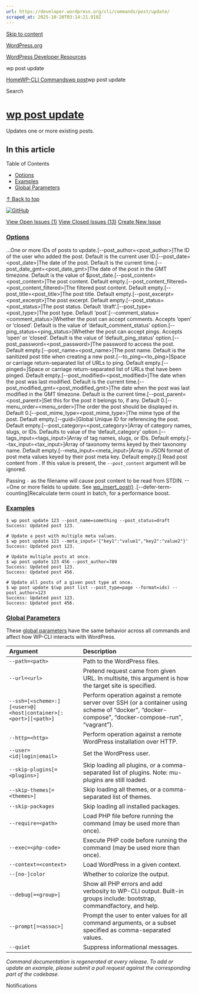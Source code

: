 ```yaml
---
url: https://developer.wordpress.org/cli/commands/post/update/
scraped_at: 2025-10-20T03:14:21.910Z
---
```


[Skip to content](https://developer.wordpress.org/cli/commands/post/update/#wp--skip-link--target)

[WordPress.org](https://wordpress.org/)

[WordPress Developer Resources](https://developer.wordpress.org/)

wp post update


[Home](https://developer.wordpress.org/)[WP-CLI Commands](https://developer.wordpress.org/cli/commands/)[wp post](https://developer.wordpress.org/cli/commands/post/)wp post update

Search

# [wp post update](https://developer.wordpress.org/cli/commands/post/update/)

Updates one or more existing posts.

## In this article

Table of Contents

- [Options](https://developer.wordpress.org/cli/commands/post/update/#options)
- [Examples](https://developer.wordpress.org/cli/commands/post/update/#examples)
- [Global Parameters](https://developer.wordpress.org/cli/commands/post/update/#global-parameters)

[↑ Back to top](https://developer.wordpress.org/cli/commands/post/update/#wp--skip-link--target)

[![GitHub](https://make.wordpress.org/cli/wp-content/plugins/wporg-cli/assets/images/github-mark.svg)](https://github.com/wp-cli/entity-command)

[View Open Issues (1)](https://github.com/login?return_to=%2Fissues%3Fq%3Dlabel%3Acommand%3Apost-update+sort%3Aupdated-desc+org%3Awp-cli+is%3Aopen) [View Closed Issues (13)](https://github.com/login?return_to=%2Fissues%3Fq%3Dlabel%3Acommand%3Apost-update+sort%3Aupdated-desc+org%3Awp-cli+is%3Aclosed) [Create New Issue](https://github.com/wp-cli/entity-command/issues/new)

### [Options](https://developer.wordpress.org/cli/commands/post/update/\#options)

<id>…One or more IDs of posts to update.\[--post\_author=<post\_author>\]The ID of the user who added the post. Default is the current user ID.\[--post\_date=<post\_date>\]The date of the post. Default is the current time.\[--post\_date\_gmt=<post\_date\_gmt>\]The date of the post in the GMT timezone. Default is the value of $post\_date.\[--post\_content=<post\_content>\]The post content. Default empty.\[--post\_content\_filtered=<post\_content\_filtered>\]The filtered post content. Default empty.\[--post\_title=<post\_title>\]The post title. Default empty.\[--post\_excerpt=<post\_excerpt>\]The post excerpt. Default empty.\[--post\_status=<post\_status>\]The post status. Default ‘draft’.\[--post\_type=<post\_type>\]The post type. Default ‘post’.\[--comment\_status=<comment\_status>\]Whether the post can accept comments. Accepts ‘open’ or ‘closed’. Default is the value of ‘default\_comment\_status’ option.\[--ping\_status=<ping\_status>\]Whether the post can accept pings. Accepts ‘open’ or ‘closed’. Default is the value of ‘default\_ping\_status’ option.\[--post\_password=<post\_password>\]The password to access the post. Default empty.\[--post\_name=<post\_name>\]The post name. Default is the sanitized post title when creating a new post.\[--to\_ping=<to\_ping>\]Space or carriage return-separated list of URLs to ping. Default empty.\[--pinged=<pinged>\]Space or carriage return-separated list of URLs that have been pinged. Default empty.\[--post\_modified=<post\_modified>\]The date when the post was last modified. Default is the current time.\[--post\_modified\_gmt=<post\_modified\_gmt>\]The date when the post was last modified in the GMT timezone. Default is the current time.\[--post\_parent=<post\_parent>\]Set this for the post it belongs to, if any. Default 0.\[--menu\_order=<menu\_order>\]The order the post should be displayed in. Default 0.\[--post\_mime\_type=<post\_mime\_type>\]The mime type of the post. Default empty.\[--guid=<guid>\]Global Unique ID for referencing the post. Default empty.\[--post\_category=<post\_category>\]Array of category names, slugs, or IDs. Defaults to value of the ‘default\_category’ option.\[--tags\_input=<tags\_input>\]Array of tag names, slugs, or IDs. Default empty.\[--tax\_input=<tax\_input>\]Array of taxonomy terms keyed by their taxonomy name. Default empty.\[--meta\_input=<meta\_input>\]Array in JSON format of post meta values keyed by their post meta key. Default empty.\[<file>\]
Read post content from <file>. If this value is present, the
`--post_content` argument will be ignored.

Passing `-` as the filename will cause post content to
be read from STDIN.
--<field>=<value>One or more fields to update. See [wp\_insert\_post()](https://developer.wordpress.org/reference/functions/wp_insert_post/) .\[--defer-term-counting\]Recalculate term count in batch, for a performance boost.

### [Examples](https://developer.wordpress.org/cli/commands/post/update/\#examples)

```
$ wp post update 123 --post_name=something --post_status=draft
Success: Updated post 123.

# Update a post with multiple meta values.
$ wp post update 123 --meta_input='{"key1":"value1","key2":"value2"}'
Success: Updated post 123.

# Update multiple posts at once.
$ wp post update 123 456 --post_author=789
Success: Updated post 123.
Success: Updated post 456.

# Update all posts of a given post type at once.
$ wp post update $(wp post list --post_type=page --format=ids) --post_author=123
Success: Updated post 123.
Success: Updated post 456.

```

### [Global Parameters](https://developer.wordpress.org/cli/commands/post/update/\#global-parameters)

These [global parameters](https://make.wordpress.org/cli/handbook/config/) have the same behavior across all commands and affect how WP-CLI interacts with WordPress.

| **Argument** | **Description** |
| :-- | :-- |
| `--path=<path>` | Path to the WordPress files. |
| `--url=<url>` | Pretend request came from given URL. In multisite, this argument is how the target site is specified. |
| `--ssh=[<scheme>:][<user>@]<host\|container>[:<port>][<path>]` | Perform operation against a remote server over SSH (or a container using scheme of “docker”, “docker-compose”, “docker-compose-run”, “vagrant”). |
| `--http=<http>` | Perform operation against a remote WordPress installation over HTTP. |
| `--user=<id\|login\|email>` | Set the WordPress user. |
| `--skip-plugins[=<plugins>]` | Skip loading all plugins, or a comma-separated list of plugins. Note: mu-plugins are still loaded. |
| `--skip-themes[=<themes>]` | Skip loading all themes, or a comma-separated list of themes. |
| `--skip-packages` | Skip loading all installed packages. |
| `--require=<path>` | Load PHP file before running the command (may be used more than once). |
| `--exec=<php-code>` | Execute PHP code before running the command (may be used more than once). |
| `--context=<context>` | Load WordPress in a given context. |
| `--[no-]color` | Whether to colorize the output. |
| `--debug[=<group>]` | Show all PHP errors and add verbosity to WP-CLI output. Built-in groups include: bootstrap, commandfactory, and help. |
| `--prompt[=<assoc>]` | Prompt the user to enter values for all command arguments, or a subset specified as comma-separated values. |
| `--quiet` | Suppress informational messages. |

_Command documentation is regenerated at every release. To add or update an example, please submit a pull request against the corresponding part of the codebase._

Notifications